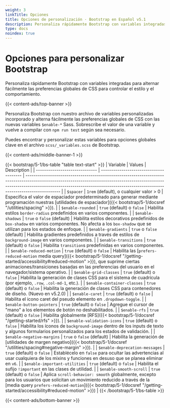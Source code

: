 ```yaml
---
weight: 3
linkTitle: Opciones
title: Opciones de personalización · Bootstrap en Español v5.1
description: Personaliza rápidamente Bootstrap con variables integradas para alternar fácilmente las preferencias globales de CSS para controlar el estilo y el comportamiento.
type: docs
noindex: true
---
```


# Opciones para personalizar Bootstrap

Personaliza rápidamente Bootstrap con variables integradas para alternar fácilmente las preferencias globales de CSS para controlar el estilo y el comportamiento.

{{< content-ads/top-banner >}}

Personaliza Bootstrap con nuestro archivo de variables personalizadas incorporado y alterna fácilmente las preferencias globales de CSS con las nuevas variables `$enable-*` Sass. Sobrescribe el valor de una variable y vuelve a compilar con `npm run test` según sea necesario.

Puedes encontrar y personalizar estas variables para opciones globales clave en el archivo `scss/_variables.scss` de Bootstrap.

{{< content-ads/middle-banner-1 >}}

{{< bootstrap/5-1/bs-table "table text-start" >}}
| Variable                       | Values                                  | Description                                                                                                                                                                                                                                                 |
| ------------------------------ | --------------------------------------- | ----------------------------------------------------------------------------------------------------------------------------------------------------------------------------------------------------------------------------------------------------------- |
| `$spacer`                      | `1rem` (default), o cualquier valor > 0 | Especifica el valor de espaciador predeterminado para generar mediante programación nuestras [utilidades de espaciador]({{< bootstrap/5-1/docsref "/utilities/spacing" >}}).                                                                                |
| `$enable-rounded`              | `true` (default) o `false`              | Habilita estilos `border-radius` predefinidos en varios componentes.                                                                                                                                                                                        |
| `$enable-shadows`              | `true` o `false` (default)              | Habilita estilos decorativos predefinidos de `box-shadow` en varios componentes. No afecta a los `box-shadow` que se utilizan para los estados de enfoque.                                                                                                  |
| `$enable-gradients`            | `true` o `false` (default)              | Habilita gradientes predefinidos a través de estilos de `background-image` en varios componentes.                                                                                                                                                           |
| `$enable-transitions`          | `true` (default) o `false`              | Habilita `transition`s predefinidas en varios componentes.                                                                                                                                                                                                  |
| `$enable-reduced-motion`       | `true` (default) o `false`              | Habilita las [`prefers-reduced-motion` media query]({{< bootstrap/5-1/docsref "/getting-started/accessibility#reduced-motion" >}}), que suprime ciertas animaciones/transiciones basadas en las preferencias del usuario en el navegador/sistema operativo. |
| `$enable-grid-classes`         | `true` (default) o `false`              | Habilita la generación de clases CSS para el sistema de cuadrícula (por ejemplo, `.row`, `.col-md-1`, etc.).                                                                                                                                                |
| `$enable-container-classes`    | `true` (default) o `false`              | Habilita la generación de clases CSS para contenedores de diseño. (Nuevo en v5.2.0)                                                                                                                                                                         |
| `$enable-caret`                | `true` (default) o `false`              | Habilita el icono caret del pseudo elemento en `.dropdown-toggle`.                                                                                                                                                                                          |
| `$enable-button-pointers`      | `true` (default) o `false`              | Agregue el cursor de "mano" a los elementos de botón no deshabilitados.                                                                                                                                                                                     |
| `$enable-rfs`                  | `true` (default) o `false`              | Habilita globalmente [RFS]({{< bootstrap/5-1/docsref "/getting-started/rfs" >}}).                                                                                                                                                                           |
| `$enable-validation-icons`     | `true` (default) o `false`              | Habilita los íconos de `background-image` dentro de los inputs de texto y algunos formularios personalizados para los estados de validación.                                                                                                                |
| `$enable-negative-margins`     | `true` o `false` (default)              | Habilita la generación de [utilidades de margen negativo]({{< bootstrap/5-1/docsref "/utilities/spacing#negative-margin" >}}).                                                                                                                              |
| `$enable-deprecation-messages` | `true` (default) o `false`              | Establécelo en `false` para ocultar las advertencias al usar cualquiera de los mixins y funciones en desuso que se planea eliminar en `v6`.                                                                                                                 |
| `$enable-important-utilities`  | `true` (default) o `false`              | Habilita el sufijo `!important` en las clases de utilidad.                                                                                                                                                                                                  |
| `$enable-smooth-scroll`        | `true` (default) o `false`              | Aplica `scroll-behavior: smooth` globalmente, excepto para los usuarios que solicitan un movimiento reducido a través de la [media query `prefers-reduced-motion`]({{< bootstrap/5-1/docsref "/getting-started/accessibility#reduced-motion" >}})           |
{{< /bootstrap/5-1/bs-table >}}

{{< content-ads/bottom-banner >}}